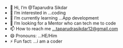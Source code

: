 - 👋 Hi, I’m @Taparudra Sikdar 
- 👀 I’m interested in ...coding
- 🌱 I’m currently learning ...App development 
- 💞️ I’m looking for a Mentor who can tech me to code
- 📫 How to reach me ...taparudrasikdar12@gmail.com
- 😄 Pronouns: ...HE/Him
- ⚡ Fun fact: ...i am a coder

<!---
Taparudra08/Taparudra08 is a ✨ special ✨ repository because its `README.md` (this file) appears on your GitHub profile.
You can click the Preview link to take a look at your changes.
--->
